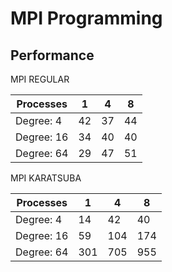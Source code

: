 # MPI Programming

## Performance

MPI REGULAR 

| Processes     | 1             | 4             | 8             |
| ------------- | ------------- | ------------- | ------------- | 
| Degree: 4     | 42            | 37            | 44            |
| Degree: 16    | 34            | 40            | 40            |
| Degree: 64    | 29            | 47            | 51            |

MPI KARATSUBA

| Processes     | 1             | 4             | 8             |
| ------------- | ------------- | ------------- | ------------- | 
| Degree: 4     | 14            | 42            | 40            |
| Degree: 16    | 59            | 104           | 174           |
| Degree: 64    | 301           | 705           | 955           |
